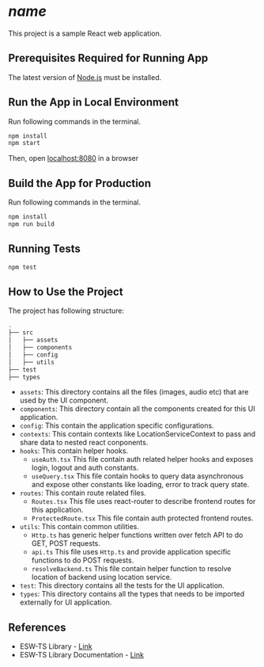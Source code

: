 # $name$

This project is a sample React web application.

## Prerequisites Required for Running App

The latest version of [Node.js](https://nodejs.org/en/download/package-manager/) must be installed.

## Run the App in Local Environment

Run following commands in the terminal.

   ```bash
   npm install
   npm start
   ```

Then, open [localhost:8080](http://localhost:8080) in a browser

## Build the App for Production

Run following commands in the terminal.

```bash
npm install
npm run build
```

## Running Tests

```bash
npm test
```

## How to Use the Project

The project has following structure:

```bash
.
├── src
│   ├── assets
│   ├── components
│   ├── config
│   ├── utils
├── test
├── types
```

* `assets`: This directory contains all the files (images, audio etc) that are used by the UI component.
* `components`: This directory contain all the components created for this UI application.
* `config`: This contain the application specific configurations.
* `contexts`: This contain contexts like LocationServiceContext to pass and share data to nested react conponents.
* `hooks`: This contain helper hooks.
  * `useAuth.tsx` This file contain auth related helper hooks and exposes login, logout and auth constants.
  * `useQuery.tsx` This file contain hooks to query data asynchronous and expose other constants like loading, error to track query state.
* `routes`: This contain route related files.
  * `Routes.tsx` This file uses react-router to describe frontend routes for this application.
  * `ProtectedRoute.tsx` This file contain auth protected frontend routes.
* `utils`: This contain common utilities.
  * `Http.ts` has generic helper functions written over fetch API to do GET, POST requests.
  * `api.ts` This file uses `Http.ts` and provide application specific functions to do POST requests.
  * `resolveBackend.ts` This file contain helper function to resolve location of backend using location service.
* `test`: This directory contains all the tests for the UI application.
* `types`: This directory contains all the types that needs to be imported externally for UI application.

## References

* ESW-TS Library - [Link](https://tmtsoftware/esw-ts/)
* ESW-TS Library Documentation - [Link](https://tmtsoftware.github.io/esw-ts/)
